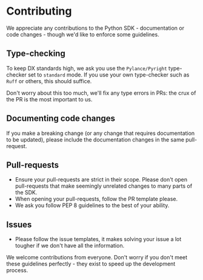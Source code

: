 # Contributing

We appreciate any contributions to the Python SDK - documentation or code changes - though we'd like to enforce some guidelines.

## Type-checking

To keep DX standards high, we ask you use the `Pylance/Pyright` type-checker set to `standard` mode. If you use your own type-checker such as `Ruff` or others, this should suffice.

Don't worry about this too much, we'll fix any type errors in PRs: the crux of the PR is the most important to us.

## Documenting code changes

If you make a breaking change (or any change that requires documentation to be updated), please include the documentation changes in the same pull-request.

## Pull-requests

- Ensure your pull-requests are strict in their scope. Please don't open pull-requests that make seemingly unrelated changes to many parts of the SDK.
- When opening your pull-requests, follow the PR template please.
- We ask you follow PEP 8 guidelines to the best of your ability.

## Issues

- Please follow the issue templates, it makes solving your issue a lot tougher if we don't have all the information.

We welcome contributions from everyone. Don't worry if you don't meet these guidelines perfectly - they exist to speed up the development process.
